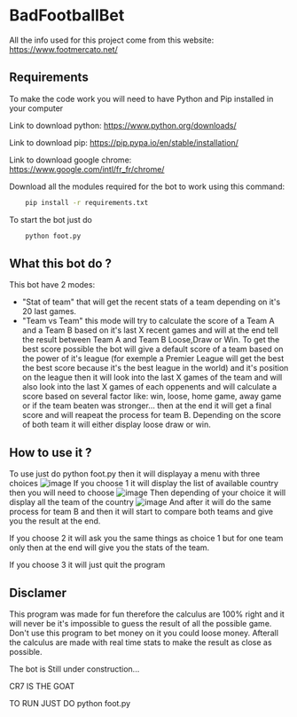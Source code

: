 
# BadFootballBet

All the info used for this project come from this website: https://www.footmercato.net/

## Requirements
To make the code work you will need to have Python and Pip installed in your computer

Link to download python: https://www.python.org/downloads/

Link to download pip: https://pip.pypa.io/en/stable/installation/

Link to download google chrome: https://www.google.com/intl/fr_fr/chrome/ 


Download all the modules required for the bot to work using this command:

```bash
    pip install -r requirements.txt
```

To start the bot just do

```bash
    python foot.py
```

## What this bot do ?

This bot have 2 modes: 
- "Stat of team" that will get the recent stats of a team depending on it's 20 last games.
- "Team vs Team" this mode will try to calculate the score of a Team A and a Team B based on it's last X recent games and will at the end tell the result between Team A and Team B Loose,Draw or Win.
  To get the best score possible the bot will give a default score of a team based on the power of it's league (for exemple a Premier League will get the best the best score because it's the best league in the world) and it's position on the league then it will look into the last X games of the team and will also look into the last X games of each oppenents and will calculate a score based on several factor like: win, loose, home game, away game or if the team beaten was stronger...  then at the end it will get a final score and will reapeat the process for team B.
  Depending on the score of both team it will either display loose draw or win.

## How to use it ?

To use just do python foot.py then it will displayay a menu with three choices
![image](https://github.com/user-attachments/assets/962d1e41-7660-4699-aa84-d5f89cf3aa59)
If you choose 1 it will display the list of available country then you will need to choose ![image](https://github.com/user-attachments/assets/af4e3b1b-943d-4578-b578-51642d74b24d)
Then depending of your choice it will display all the team of the country ![image](https://github.com/user-attachments/assets/5cb4dac9-296c-4acf-a27b-7631770ab7a3)
And after it will do the same process for team B and then it will start to compare both teams and give you the result at the end.

If you choose 2 it will ask you the same things as choice 1 but for one team only then at the end will give you the stats of the team.

If you choose 3 it will just quit the program

## Disclamer

This program was made for fun therefore the calculus are 100% right and it will never be it's impossible to guess the result of all the possible game.
Don't use this program to bet money on it you could loose money.
Afterall the calculus are made with real time stats to make the result as close as possible.

The bot is Still under construction...

CR7 IS THE GOAT

TO RUN JUST DO python foot.py
